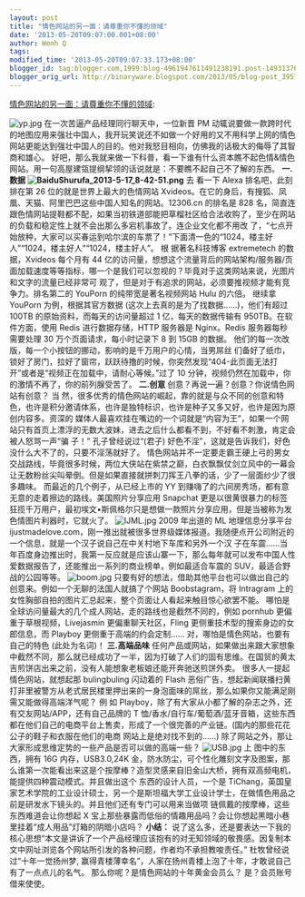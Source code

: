 ```yaml
---
layout: post
title: "情色网站的另一面：请尊重你不懂的领域"
date: '2013-05-20T09:07:00.001+08:00'
author: Wenh Q
tags:
modified_time: '2013-05-20T09:07:33.173+08:00'
blogger_id: tag:blogger.com,1999:blog-4961947611491238191.post-1493137635228295828
blogger_orig_url: http://binaryware.blogspot.com/2013/05/blog-post_3957.html
---
```


[情色网站的另一面：请尊重你不懂的领域](http://www.oschina.net/news/40587/porn-site-another-side):

![](http://static.oschina.net/uploads/img/201305/18010825_ypdU.jpg "yp.jpg")
在一次苦逼产品经理同行聊天中，一位新晋 PM
动辄说要做一款跨时代的地图应用来强壮中国人，我开玩笑说还不如做一个好用的又不用科学上网的情色网站更能达到强壮中国人的目的。他对我怒目相向，仿佛我的话极大的侮辱了其智商和雄心。
好吧，那么我就来做一下科普，看一下谁有什么资本瞧不起色情&情色网站。用一句高屋建瓴提纲挈领的话说就是：不要瞧不起自己不了解的东西。
**一.数据**
**![](http://static.oschina.net/uploads/img/201305/18010825_W5pn.png "BaiduShurufa_2013-5-17_8-42-51.png")**
去 看一下 Alexa 排名吧，此刻排在第 26 位的就是世界上最大的色情网站
Xvideos。在它的身后，有搜狐、凤凰、天猫、阿里巴巴这些中国人知名的网站。12306.cn
的排名是 828
名，简直连跟色情网站提鞋都不配，如果当初铁道部能把草榴社区给合法收购了，至少在网站的负载和稳定性上就不会出那么多宕机事故了。连企业文化都不用改
了，“七点开始放种，大家可以买春运到哈尔滨的车票了！”下面清一色的“1024，楼主好人”“1024，楼主好人”“1024，楼主好人”。
根 据著名科技博客 extremetech 的数据，Xvideos 每个月有 44
亿的访问量，想想这个流量背后的网站架构/服务器/页面加载速度等等指标，哪一个是我们可以忽视的？毕竟对于这类网站来说，光图片和文字的流量已经非常可
观了，但是对于有追求的网站，必须要推视频才能有竞争力。排名第二的 YouPorn
的纯带宽是著名视频网站 Hulu 的六倍。
继续拿 YouPorn 为例，根据其官方数据
(这次上去真的是为了找数据……)，他们有超过 100TB
的原始资料，而每天的访问量超过 1 亿，每天的数据传输有
950TB。在软件方面，使用 Redis 进行数据存储，HTTP 服务器是 Nginx。Redis
服务器每秒需要处理 30 万个页面请求，每小时记录下 8 到 15GB 的数据。
他们的每一次改版，每一个小按钮的挪动，影响的是千万用户的心情，当男屌丝
们备好了纸巾，锁好了房门，拉好了窗帘，跃跃待撸的时候，你突然发现“404-此页面无法打开”或者是“视频正在加载中，请耐心等候。”过了
10 分钟，视频仍然在加载中，你的激情不再了，你的前列腺受苦了。
**二.创意**
创意？再说一遍？创意？你说情色网站有创意？
当
然，很多优秀的情色网站的崛起，靠的就是与众不同的创意和特色，也许是积分邀请体系，也许是独特标识，也许是种子又多又好，也许是因为原创内容多。资深的
媒体人最喜欢挂在嘴边的一个词就是“内容为王”，如果一个网站只有首页上漂浮的无数大波妹，进去之后什么都看不到，不好看不刺激，肯定会被人怒骂一声“骗
子！”
孔子曾经说过“(君子)
好色不淫”，这就是告诉我们，好色没什么大不了的，只要不淫荡就好了。
情色网站并不一定要走霸王硬上弓的男女交战路线，毕竟很多时候，两位大侠站在紫禁之巅，白衣飘飘仗剑立风中的一幕会让无数粉丝尖叫晕倒。但是如果直接就拼刺刀挥王八拳的话，少了一层面纱少了很多趣味。
而最近的几个例子，从已经上市的 YY
到赚嗨了的六间房秀场，都有意无意的走着擦边的路线。美国照片分享应用
Snapchat
更是以很黄很暴力的标签狂揽千万用户，最初埃文•斯佩格尔只是想做一款照片分享应用，但是当被称为发色情图片利器时，它就火了。
![](http://static.oschina.net/uploads/img/201305/18010825_MMED.jpg "IJML.jpg")
2009 年出道的 ML 地理信息分享平台
ijustmadelove.com，刚一推出就被很多世界级媒体报道。我随便点开公司附近的一个信息，就是一个汉子说自己在中关村地下车库和另外一个汉
子在车震……当年百度身边推出时，我第一反应就是应该山寨一下，那么每年就可以发布中国人性爱数据报告了，还能推出一系列的商业榜单，例如最适合车震的
SUV，最适合野战的公园等等。
![](http://static.oschina.net/uploads/img/201305/18010825_noRR.jpg "boom.jpg")
只要有好的想法，借助其他平台也可以做出自己的创意来。例如一个无聊的法国人就搞了个网站
Boobstagram，将 Intragram
上的女性胸部自拍的图片汇总起来，整个页面让人看起来触目惊心欲罢不能。
哪怕是全球访问量最大的几个成人网站，走的路线也是截然不同的，例如 pornhub
更偏重于草根视频，Livejasmin 更偏重聊天社区，Fling
更侧重技术型的搜索身边的女郎信息，而 Playboy 更侧重于高端的约会定制……
对，哪怕是情色网站，也要有自己的特色 (此处为名词)！
**三.高端品味**
任何产品或网站，如果做出来跟大家想象中截然不同，那么就已经成功了一半，因为打破了人们的固有思维。在国贸的黄太吉煎饼店出来之前，没有人能想象老板娘还能开奔驰送煎饼外卖。
很多人一提起情色网站，就想起那 bulingbuling 闪动着的 Flash
恶俗广告，想起新闻联播扫黄打非里被警方从老式居民楼里押出来的一身泡面味的屌丝，那么如果你又能满足刚需又能做得高端洋气呢？
例 如
Playboy，除了有大家从小都了解的杂志之外，还有交友网站/APP，还有自己品牌的
T
恤/香水/自行车/葡萄酒/蓝牙音箱，这些东西都在他们自己的电商平台上售卖，形成了一个很完善的产业链。(国内的那些花花公子的鞋子和衣服在他们的电商
网站上是绝对找不到的……)
除了网站之外，那让大家形成思维定势的一些产品是否可以做的高端一些？
![](http://static.oschina.net/uploads/img/201305/18010825_2Vb9.jpg "USB.jpg")
上 图中的东西，拥有 16G 内存，USB3.0,24K
金，防水防尘，可个性化雕刻文字及图案，那么谁第一次能看出来这是个按摩棒？造型灵感来自旧金山大桥，拥有双高频电机，能提供四种震动模式。并且做出这个
东西的设计人员，一个是
TiChang，英国皇家艺术学院的工业设计硕士，另一个是斯坦福大学工业设计学士，在做情色用品之前是研发水下镜头的。并且他们还有专门可以用来当做项
链佩戴的按摩棒，这些东西难道会让你想起 X
宝上那些暴露而低俗的情趣用品吗？会让你想起黑暗小巷里挂着“成人用品”灯箱的阴暗小店吗？
**小结：**
说了这么多，还是要表达一下我的核心思想“本文是讲诉了一个产品经理应该抱有的对无知领域的敬畏感。因复制本文中网址浏览各个网站所引发的各种问题，作者均不承担教唆责任。”
杜牧曾经说过“十年一觉扬州梦,
赢得青楼薄幸名”，人家在扬州青楼上泡了十年，才敢说自己有了一点点儿的名气。
那么你呢？是情色网站的十年黄金会员么？
是？会员账号借来使使。
